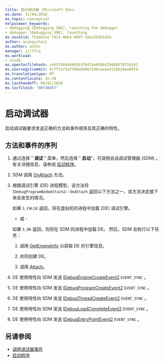 ```yaml
---
title: 启动调试器 |Microsoft Docs
ms.date: 11/04/2016
ms.topic: conceptual
helpviewer_keywords:
- debugging [Debugging SDK], launching the debugger
- debugger [Debugging SDK], launching
ms.assetid: f24da1a1-f923-48b4-989f-18a22b581d1b
author: acangialosi
ms.author: anthc
manager: jillfra
ms.workload:
- vssdk
ms.openlocfilehash: ceb2f484449d1b3f8474a6586d298b057875b342
ms.sourcegitcommit: 6cfffa72af599a9d667249caaaa411bb28ea69fd
ms.translationtype: MT
ms.contentlocale: zh-CN
ms.lasthandoff: 09/02/2020
ms.locfileid: "80738457"
---
```

# <a name="launch-the-debugger"></a>启动调试器
启动调试器要求发送正确的方法和事件顺序及其正确的特性。

## <a name="sequences-of-methods-and-events"></a>方法和事件的序列

1. 通过选择 " **调试** " 菜单，然后选择 " **启动**"，可调用会话调试管理器 (SDM) 。 有关详细信息，请参阅 [启动程序](../../extensibility/debugger/launching-a-program.md)。

2. SDM 调用 [OnAttach](../../extensibility/debugger/reference/idebugprogramnodeattach2-onattach.md) 方法。

3. 根据调试引擎 (DE) 进程模型，该方法将 `IDebugProgramNodeAttach2::OnAttach` 返回以下方法之一，该方法决定接下来会发生的情况。

     如果 `S_FALSE` 返回，将在虚拟机的进程中加载 (DE) 调试引擎。

     - 或 -

     如果 `S_OK` 返回，则将在 SDM 的进程中加载 DE。 然后，SDM 会执行以下任务：

    1. 调用 [GetEngineInfo](../../extensibility/debugger/reference/idebugprogramnode2-getengineinfo.md) 以获取 DE 的引擎信息。

    2. 共同创建 DE。

    3. 调用 [Attach](../../extensibility/debugger/reference/idebugengine2-attach.md)。

4. DE 使用特性向 SDM 发送 [IDebugEngineCreateEvent2](../../extensibility/debugger/reference/idebugenginecreateevent2.md) `EVENT_SYNC` 。

5. DE 使用特性向 SDM 发送 [IDebugProgramCreateEvent2](../../extensibility/debugger/reference/idebugprogramcreateevent2.md) `EVENT_SYNC` 。

6. DE 使用特性向 SDM 发送 [IDebugThreadCreateEvent2](../../extensibility/debugger/reference/idebugthreadcreateevent2.md) `EVENT_SYNC` 。

7. DE 使用特性向 SDM 发送 [IDebugLoadCompleteEvent2](../../extensibility/debugger/reference/idebugloadcompleteevent2.md) `EVENT_SYNC` 。

8. DE 使用特性向 SDM 发送 [IDebugEntryPointEvent2](../../extensibility/debugger/reference/idebugentrypointevent2.md) `EVENT_SYNC` 。

## <a name="see-also"></a>另请参阅
- [调用调试器事件](../../extensibility/debugger/calling-debugger-events.md)
- [启动程序](../../extensibility/debugger/launching-a-program.md)
